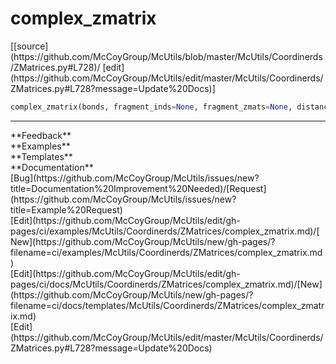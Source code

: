 # <a id="McUtils.Coordinerds.ZMatrices.complex_zmatrix">complex_zmatrix</a>
<div class="docs-source-link" markdown="1">
[[source](https://github.com/McCoyGroup/McUtils/blob/master/McUtils/Coordinerds/ZMatrices.py#L728)/
[edit](https://github.com/McCoyGroup/McUtils/edit/master/McUtils/Coordinerds/ZMatrices.py#L728?message=Update%20Docs)]
</div>

```python
complex_zmatrix(bonds, fragment_inds=None, fragment_zmats=None, distance_matrix=None, attachment_points=None, graph=None, reindex=True): 
```













---


<div markdown="1" class="text-secondary">
<div class="container">
  <div class="row">
   <div class="col" markdown="1">
**Feedback**   
</div>
   <div class="col" markdown="1">
**Examples**   
</div>
   <div class="col" markdown="1">
**Templates**   
</div>
   <div class="col" markdown="1">
**Documentation**   
</div>
   <div class="col" markdown="1">
   
</div>
   <div class="col" markdown="1">
   
</div>
   <div class="col" markdown="1">
   
</div>
</div>
  <div class="row">
   <div class="col" markdown="1">
[Bug](https://github.com/McCoyGroup/McUtils/issues/new?title=Documentation%20Improvement%20Needed)/[Request](https://github.com/McCoyGroup/McUtils/issues/new?title=Example%20Request)   
</div>
   <div class="col" markdown="1">
[Edit](https://github.com/McCoyGroup/McUtils/edit/gh-pages/ci/examples/McUtils/Coordinerds/ZMatrices/complex_zmatrix.md)/[New](https://github.com/McCoyGroup/McUtils/new/gh-pages/?filename=ci/examples/McUtils/Coordinerds/ZMatrices/complex_zmatrix.md)   
</div>
   <div class="col" markdown="1">
[Edit](https://github.com/McCoyGroup/McUtils/edit/gh-pages/ci/docs/McUtils/Coordinerds/ZMatrices/complex_zmatrix.md)/[New](https://github.com/McCoyGroup/McUtils/new/gh-pages/?filename=ci/docs/templates/McUtils/Coordinerds/ZMatrices/complex_zmatrix.md)   
</div>
   <div class="col" markdown="1">
[Edit](https://github.com/McCoyGroup/McUtils/edit/master/McUtils/Coordinerds/ZMatrices.py#L728?message=Update%20Docs)   
</div>
   <div class="col" markdown="1">
   
</div>
   <div class="col" markdown="1">
   
</div>
   <div class="col" markdown="1">
   
</div>
</div>
</div>
</div>